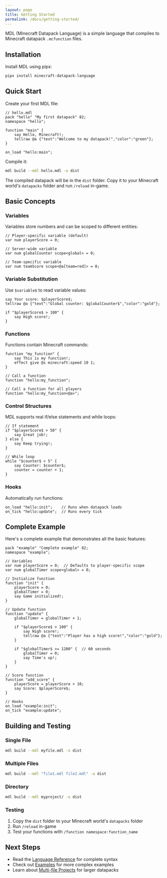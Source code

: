 ```yaml
---
layout: page
title: Getting Started
permalink: /docs/getting-started/
---
```


MDL (Minecraft Datapack Language) is a simple language that compiles to Minecraft datapack `.mcfunction` files.

## Installation

Install MDL using pipx:

```bash
pipx install minecraft-datapack-language
```

## Quick Start

Create your first MDL file:

```mdl
// hello.mdl
pack "hello" "My first datapack" 82;
namespace "hello";

function "main" {
    say Hello, Minecraft!;
    tellraw @a {"text":"Welcome to my datapack!","color":"green"};
}

on_load "hello:main";
```

Compile it:

```bash
mdl build --mdl hello.mdl -o dist
```

The compiled datapack will be in the `dist` folder. Copy it to your Minecraft world's `datapacks` folder and run `/reload` in-game.

## Basic Concepts

### Variables

Variables store numbers and can be scoped to different entities:

```mdl
// Player-specific variable (default)
var num playerScore = 0;

// Server-wide variable
var num globalCounter scope<global> = 0;

// Team-specific variable
var num teamScore scope<@a[team=red]> = 0;
```

### Variable Substitution

Use `$variable$` to read variable values:

```mdl
say Your score: $playerScore$;
tellraw @a {"text":"Global counter: $globalCounter$","color":"gold"};

if "$playerScore$ > 100" {
    say High score!;
}
```

### Functions

Functions contain Minecraft commands:

```mdl
function "my_function" {
    say This is my function!;
    effect give @s minecraft:speed 10 1;
}

// Call a function
function "hello:my_function";

// Call a function for all players
function "hello:my_function<@a>";
```

### Control Structures

MDL supports real if/else statements and while loops:

```mdl
// If statement
if "$playerScore$ > 50" {
    say Great job!;
} else {
    say Keep trying!;
}

// While loop
while "$counter$ < 5" {
    say Counter: $counter$;
    counter = counter + 1;
}
```

### Hooks

Automatically run functions:

```mdl
on_load "hello:init";    // Runs when datapack loads
on_tick "hello:update";  // Runs every tick
```

## Complete Example

Here's a complete example that demonstrates all the basic features:

```mdl
pack "example" "Complete example" 82;
namespace "example";

// Variables
var num playerScore = 0;  // Defaults to player-specific scope
var num globalTimer scope<global> = 0;

// Initialize function
function "init" {
    playerScore = 0;
    globalTimer = 0;
    say Game initialized!;
}

// Update function
function "update" {
    globalTimer = globalTimer + 1;
    
    if "$playerScore$ > 100" {
        say High score!;
        tellraw @a {"text":"Player has a high score!","color":"gold"};
    }
    
    if "$globalTimer$ >= 1200" {  // 60 seconds
        globalTimer = 0;
        say Time's up!;
    }
}

// Score function
function "add_score" {
    playerScore = playerScore + 10;
    say Score: $playerScore$;
}

// Hooks
on_load "example:init";
on_tick "example:update";
```

## Building and Testing

### Single File
```bash
mdl build --mdl myfile.mdl -o dist
```

### Multiple Files
```bash
mdl build --mdl "file1.mdl file2.mdl" -o dist
```

### Directory
```bash
mdl build --mdl myproject/ -o dist
```

### Testing
1. Copy the `dist` folder to your Minecraft world's `datapacks` folder
2. Run `/reload` in-game
3. Test your functions with `/function namespace:function_name`

## Next Steps

- Read the [Language Reference](language-reference.md) for complete syntax
- Check out [Examples](examples.md) for more complex examples
- Learn about [Multi-file Projects](multi-file-projects.md) for larger datapacks